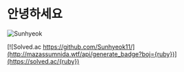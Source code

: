 
# 안녕하세요

  ![Sunhyeok](https://github-readme-stats.vercel.app/api?username=sunhyeok&theme=radical&show_icons=true)



[![Solved.ac
https://github.com/Sunhyeok11/](http://mazassumnida.wtf/api/generate_badge?boj={ruby})](https://solved.ac/{ruby})
